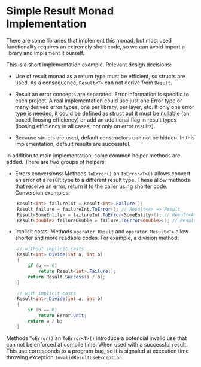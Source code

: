 # Simple Result Monad Implementation

There are some libraries that implement this monad,
but most used functionality requires an extremely short code,
so we can avoid import a library and implement it ourself.

This is a short implementation example. Relevant design decisions:

- Use of result monad as a return type must be efficient, so structs are used.
As a consequence, `Result<T>` can not derive from `Result`.

- Result an error concepts are separated.
Error information is specific to each project.
A real implementation could use just one Error type
or many derived error types, one per library, per layer, etc.
If only one error type is needed, it could be defined as struct
but it must be nullable (an boxed, loosing efficiency)
or add an additional flag in result types (loosing efficiency in all cases, not only on error results).

- Because structs are used, default constructors can not be hidden.
In this implementation, default results are successful.

In addition to main implementation, some common helper methods are added.
There are two groups of helpers:

- Errors conversions: Methods `ToError()` an `ToError<T>()` allows convert an error of a result type to a
different result type. These allow methods that receive an error, return it to the caller using shorter code.
Conversion examples:

``` C#
    Result<int> failureInt = Result<int>.Failure();
    Result failure = failureInt.ToError(); // Result<A> => Result
    Result<SomeEntity> = failureInt.ToError<SomeEntity>(); // Result<A> => Result<B>
    Result<double> failureDouble = failure.ToError<double>(); // Result => Result<A>
```

- Implicit casts: Methods `operator Result` and `operator Result<T>` allow shorter and more readable codes.
For example, a division method:

``` C#
    // without implicit casts
    Result<int> Divide(int a, int b)
    {
        if (b == 0)
            return Result<int>.Failure();
        return Result.Success(a / b);
    }

    // with implicit casts
    Result<int> Divide(int a, int b)
    {
        if (b == 0)
            return Error.Unit;
        return a / b;
    }
```

Methods `ToError()` an `ToError<T>()` introduce a potencial invalid use
that can not be enforced at compile time: When used with a successful result.
This use corresponds to a program bug, so it is signaled at execution time
throwing exception `InvalidResultUseException`.
